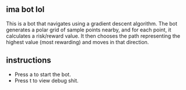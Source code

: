 ima bot lol
-
This is a bot that navigates using a gradient descent algorithm. The bot generates a polar grid of sample points nearby, and for each point, it calculates a risk/reward value. It then chooses the path representing the highest value (most rewarding) and moves in that direction.

instructions
-
* Press a to start the bot.
* Press t to view debug shit.